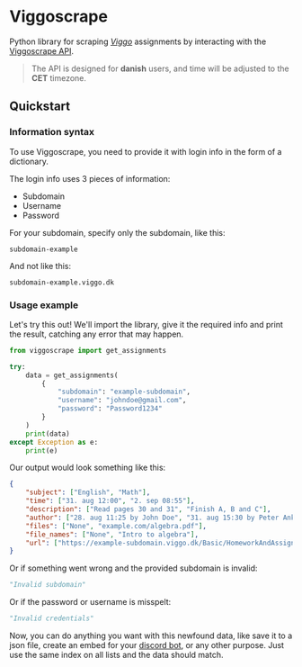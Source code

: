 # Viggoscrape

Python library for scraping *[Viggo](http://viggo.dk/)* assignments by interacting with the [Viggoscrape API](https://viggoscrape.xyz/).

>The API is designed for **danish** users, and time will be adjusted to the **CET** timezone.

## Quickstart

### Information syntax

To use Viggoscrape, you need to provide it with login info in the form of a dictionary.

The login info uses 3 pieces of information:
-  Subdomain
-  Username
-  Password

For your subdomain, specify only the subdomain, like this:

`subdomain-example`

And not like this:

`subdomain-example.viggo.dk`

### Usage example

Let's try this out! We'll import the library, give it the required info and print the result, catching any error that may happen.

```python
from viggoscrape import get_assignments

try:
    data = get_assignments(
        {
            "subdomain": "example-subdomain",
            "username": "johndoe@gmail.com",
            "password": "Password1234"
        }
    )
    print(data)
except Exception as e:
    print(e)
```

Our output would look something like this:
```json
{
    "subject": ["English", "Math"],
    "time": ["31. aug 12:00", "2. sep 08:55"],
    "description": ["Read pages 30 and 31", "Finish A, B and C"],
    "author": ["28. aug 11:25 by John Doe", "31. aug 15:30 by Peter Anker"],
    "files": ["None", "example.com/algebra.pdf"],
    "file_names": ["None", "Intro to algebra"],
    "url": ["https://example-subdomain.viggo.dk/Basic/HomeworkAndAssignment/Details/1234/#modal", "https://example-subdomain.viggo.dk/Basic/HomeworkAndAssignment/Details/1235/#modal"]
}
```
Or if something went wrong and the provided subdomain is invalid:
```python
"Invalid subdomain"
```
Or if the password or username is misspelt:
```python
"Invalid credentials"
```

Now, you can do anything you want with this newfound data, like save it to a json file, create an embed for your [discord bot](https://github.com/nangurepo/fessor), or any other purpose. Just use the same index on all lists and the data should match.
